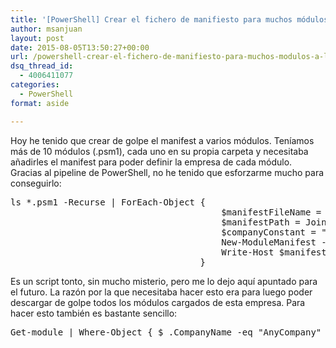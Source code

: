 ```yaml
---
title: '[PowerShell] Crear el fichero de manifiesto para muchos módulos a la vez'
author: msanjuan
layout: post
date: 2015-08-05T13:50:27+00:00
url: /powershell-crear-el-fichero-de-manifiesto-para-muchos-modulos-a-la-vez/
dsq_thread_id:
  - 4006411077
categories:
  - PowerShell
format: aside

---
```

Hoy he tenido que crear de golpe el manifest a varios módulos. Teníamos más de 10 módulos (.psm1), cada uno en su propia carpeta y necesitaba añadirles el manifest para poder definir la empresa de cada módulo. Gracias al pipeline de PowerShell, no he tenido que esforzarme mucho para conseguirlo:

<pre class="lang:ps decode:true">ls *.psm1 -Recurse | ForEach-Object { 
                                        $manifestFileName = $_.BaseName + ".psd1"
                                        $manifestPath = Join-Path $_.Directory $manifestFileName
                                        $companyConstant = "AnyCompany"
                                        New-ModuleManifest -Path $manifestPath  -RootModule $_.Name -Author $companyConstant -CompanyName $companyConstant -Copyright $companyConstant -FileList @($_.Name)
                                        Write-Host $manifestPath
                                    }</pre>

Es un script tonto, sin mucho misterio, pero me lo dejo aquí apuntado para el futuro. La razón por la que necesitaba hacer esto era para luego poder descargar de golpe todos los módulos cargados de esta empresa. Para hacer esto también es bastante sencillo:

<pre class="lang:ps decode:true ">Get-module | Where-Object { $_.CompanyName -eq "AnyCompany" } | Remove-Module</pre>

&nbsp;

&nbsp;